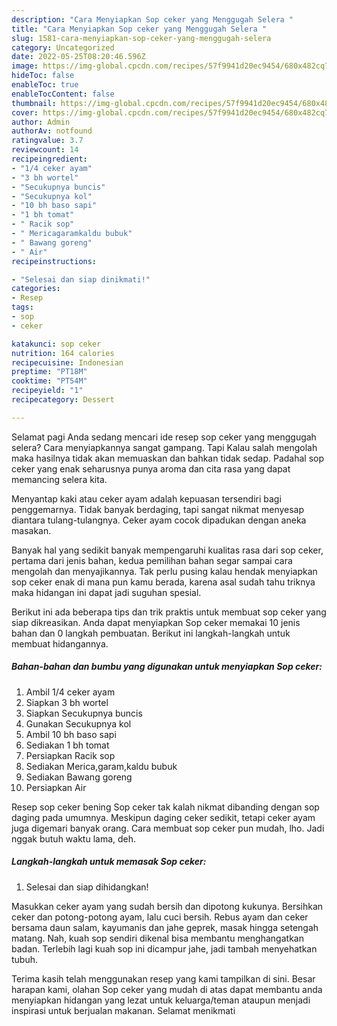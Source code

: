 ```yaml
---
description: "Cara Menyiapkan Sop ceker yang Menggugah Selera "
title: "Cara Menyiapkan Sop ceker yang Menggugah Selera "
slug: 1581-cara-menyiapkan-sop-ceker-yang-menggugah-selera
category: Uncategorized
date: 2022-05-25T08:20:46.596Z
image: https://img-global.cpcdn.com/recipes/57f9941d20ec9454/680x482cq70/sop-ceker-foto-resep-utama.jpg
hideToc: false
enableToc: true
enableTocContent: false
thumbnail: https://img-global.cpcdn.com/recipes/57f9941d20ec9454/680x482cq70/sop-ceker-foto-resep-utama.jpg
cover: https://img-global.cpcdn.com/recipes/57f9941d20ec9454/680x482cq70/sop-ceker-foto-resep-utama.jpg
author: Admin
authorAv: notfound
ratingvalue: 3.7
reviewcount: 14
recipeingredient:
- "1/4 ceker ayam"
- "3 bh wortel"
- "Secukupnya buncis"
- "Secukupnya kol"
- "10 bh baso sapi"
- "1 bh tomat"
- " Racik sop"
- " Mericagaramkaldu bubuk"
- " Bawang goreng"
- " Air"
recipeinstructions:

- "Selesai dan siap dinikmati!"
categories:
- Resep
tags:
- sop
- ceker

katakunci: sop ceker 
nutrition: 164 calories
recipecuisine: Indonesian
preptime: "PT18M"
cooktime: "PT54M"
recipeyield: "1"
recipecategory: Dessert

---
```



Selamat pagi Anda sedang mencari ide resep sop ceker yang menggugah selera? Cara menyiapkannya sangat gampang. Tapi Kalau salah mengolah maka hasilnya tidak akan memuaskan dan bahkan tidak sedap. Padahal sop ceker yang enak seharusnya punya aroma dan cita rasa yang dapat memancing selera kita.


Menyantap kaki atau ceker ayam adalah kepuasan tersendiri bagi penggemarnya. Tidak banyak berdaging, tapi sangat nikmat menyesap diantara tulang-tulangnya. Ceker ayam cocok dipadukan dengan aneka masakan.

Banyak hal yang sedikit banyak mempengaruhi kualitas rasa dari sop ceker, pertama dari jenis bahan, kedua pemilihan bahan segar sampai cara mengolah dan menyajikannya. Tak perlu pusing kalau hendak menyiapkan sop ceker enak di mana pun kamu berada, karena asal sudah tahu triknya maka hidangan ini dapat jadi suguhan spesial.


Berikut ini ada beberapa tips dan trik praktis untuk membuat sop ceker yang siap dikreasikan. Anda dapat menyiapkan Sop ceker memakai 10 jenis bahan dan 0 langkah pembuatan. Berikut ini langkah-langkah untuk membuat hidangannya.

<!--inarticleads1-->

##### Bahan-bahan dan bumbu yang digunakan untuk menyiapkan Sop ceker:

1. Ambil 1/4 ceker ayam
1. Siapkan 3 bh wortel
1. Siapkan Secukupnya buncis
1. Gunakan Secukupnya kol
1. Ambil 10 bh baso sapi
1. Sediakan 1 bh tomat
1. Persiapkan  Racik sop
1. Sediakan  Merica,garam,kaldu bubuk
1. Sediakan  Bawang goreng
1. Persiapkan  Air


Resep sop ceker bening Sop ceker tak kalah nikmat dibanding dengan sop daging pada umumnya. Meskipun daging ceker sedikit, tetapi ceker ayam juga digemari banyak orang. Cara membuat sop ceker pun mudah, lho. Jadi nggak butuh waktu lama, deh. 

<!--inarticleads2-->

##### Langkah-langkah untuk memasak Sop ceker:


1. Selesai dan siap dihidangkan!

Masukkan ceker ayam yang sudah bersih dan dipotong kukunya. Bersihkan ceker dan potong-potong ayam, lalu cuci bersih. Rebus ayam dan ceker bersama daun salam, kayumanis dan jahe geprek, masak hingga setengah matang. Nah, kuah sop sendiri dikenal bisa membantu menghangatkan badan. Terlebih lagi kuah sop ini dicampur jahe, jadi tambah menyehatkan tubuh. 

Terima kasih telah menggunakan resep yang kami tampilkan di sini. Besar harapan kami, olahan Sop ceker yang mudah di atas dapat membantu anda menyiapkan hidangan yang lezat untuk keluarga/teman ataupun menjadi inspirasi untuk berjualan makanan. Selamat menikmati
